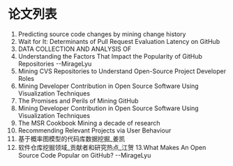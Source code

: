 # 论文列表

1. Predicting source code changes by mining change history   
2. Wait for It: Determinants of Pull Request Evaluation Latency on GitHub
3. DATA COLLECTION AND ANALYSIS OF
4. Understanding the Factors That Impact the Popularity of GitHub Repositories  --MirageLyu
5. Mining CVS Repositories to Understand Open-Source Project Developer Roles
6. Mining Developer Contribution in Open Source Software Using Visualization Techniques 
7. The Promises and Perils of Mining GitHub
8. Mining Developer Contribution in Open Source Software Using Visualization Techniques 
9. The MSR Cookbook Mining a decade of research 
10. Recommending Relevant Projects via User Behaviour
11. 基于概率图模型的代码库数据挖掘_姜凯
12. 软件仓库挖掘领域_贡献者和研究热点_江贺 
13.What Makes An Open Source Code Popular on GitHub?  --MirageLyu
